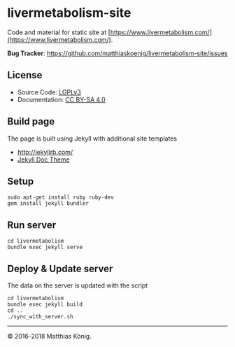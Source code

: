 # livermetabolism-site
Code and material for static site at [https://www.livermetabolism.com/](https://www.livermetabolism.com/).

**Bug Tracker**: https://github.com/matthiaskoenig/livermetabolism-site/issues  

## License
* Source Code: [LGPLv3](http://opensource.org/licenses/GPL-3.0)
* Documentation: [CC BY-SA 4.0](http://creativecommons.org/licenses/by-sa/4.0/)

## Build page
The page is built using Jekyll with additional site templates 
* http://jekyllrb.com/
* [Jekyll Doc Theme](https://aksakalli.github.io/jekyll-doc-theme/)

## Setup
```
sudo apt-get install ruby ruby-dev
gem install jekyll bundler
```

## Run server
```
cd livermetabolism
bundle exec jekyll serve
```


## Deploy & Update server
The data on the server is updated with the script
```
cd livermetabolism
bundle exec jekyll build
cd ..
./sync_with_server.sh
```

----
&copy; 2016-2018 Matthias König.